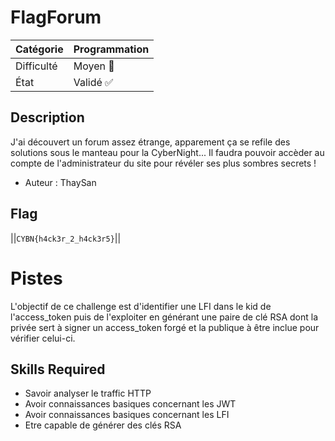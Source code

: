 # FlagForum

| Catégorie  | Programmation |
|------------|---------------|
| Difficulté | Moyen 🙂      |
| État       | Validé ✅      |
## Description

J'ai découvert un forum assez étrange, apparement ça se refile des solutions sous le manteau pour la CyberNight... Il faudra pouvoir accèder au compte de l'administrateur du site pour révéler ses plus sombres secrets ! 

- Auteur : ThaySan

## Flag
||`CYBN{h4ck3r_2_h4ck3r5}`||

# Pistes

L'objectif de ce challenge est d'identifier une LFI dans le kid de l'access_token puis de l'exploiter en générant une paire de clé RSA dont la privée sert à signer un access_token forgé et la publique à être inclue pour vérifier celui-ci.

## Skills Required

- Savoir analyser le traffic HTTP
- Avoir connaissances basiques concernant les JWT
- Avoir connaissances basiques concernant les LFI
- Etre capable de générer des clés RSA
